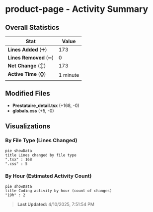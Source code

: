 # product-page - Activity Summary 

## Overall Statistics

| Stat                   | Value                                                             |
| ---------------------- | ----------------------------------------------------------------- |
| **Lines Added** (➕)   | 173                                          |
| **Lines Removed** (➖) | 0                                        |
| **Net Change** (↕)    | 173                |
| **Active Time** (⌚)   | 1 minute |


## Modified Files
- **Prestataire_detail.tsx** (+168, -0)
- **globals.css** (+5, -0)

## Visualizations

### By File Type (Lines Changed)

```mermaid
pie showData
title Lines changed by file type
".tsx" : 168
".css" : 5
```

### By Hour (Estimated Activity Count)

```mermaid
pie showData
title Coding activity by hour (count of changes)
"19h" : 2
```


> **Last Updated:** 4/10/2025, 7:51:54 PM